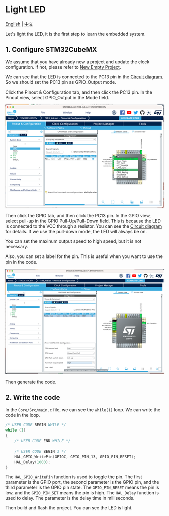 # Light LED

[English](README.md) | [中文](README_zh.md)

Let's light the LED, it is the first step to learn the embedded system.

## 1. Configure STM32CubeMX

We assume that you have already new a project and update the clock configuration. If not, please refer to [New Empty Project](../2.New_Empty_Project/README.md).

We can see that the LED is connected to the PC13 pin in the [Circuit diagram](../2.New_Empty_Project/attachments/STM32F103C8T6%E6%A0%B8%E5%BF%83%E6%9D%BF%E5%8E%9F%E7%90%86%E5%9B%BE.pdf). So we should set the PC13 pin as GPIO_Output mode.

Click the Pinout & Configuration tab, and then click the PC13 pin. In the Pinout view, select GPIO_Output in the Mode field.

![GPIO_Output](images/1.png)

Then click the GPIO tab, and then click the PC13 pin. In the GPIO view, select pull-up in the GPIO Pull-Up/Pull-Down field. This is because the LED is connected to the VCC through a resistor. You can see the [Circuit diagram](../2.New_Empty_Project/attachments/STM32F103C8T6%E6%A0%B8%E5%BF%83%E6%9D%BF%E5%8E%9F%E7%90%86%E5%9B%BE.pdf) for details. If we use the pull-down mode, the LED will always be on.

You can set the maxinum output speed to high speed, but it is not necessary.

Also, you can set a label for the pin. This is useful when you want to use the pin in the code.

![GPIO](images/2.png)

Then generate the code.

## 2. Write the code

In the `Core/Src/main.c` file, we can see the `while(1)` loop. We can write the code in the loop.

```c
/* USER CODE BEGIN WHILE */
while (1)
{
    /* USER CODE END WHILE */

    /* USER CODE BEGIN 3 */
    HAL_GPIO_WritePin(GPIOC, GPIO_PIN_13, GPIO_PIN_RESET);
    HAL_Delay(1000);
} 
```

The `HAL_GPIO_WritePin` function is used to toggle the pin. The first parameter is the GPIO port, the second parameter is the GPIO pin, and the third parameter is the GPIO pin state. The `GPIO_PIN_RESET` means the pin is low, and the `GPIO_PIN_SET` means the pin is high.
The `HAL_Delay` function is used to delay. The parameter is the delay time in milliseconds.

Then build and flash the project. You can see the LED is light.
